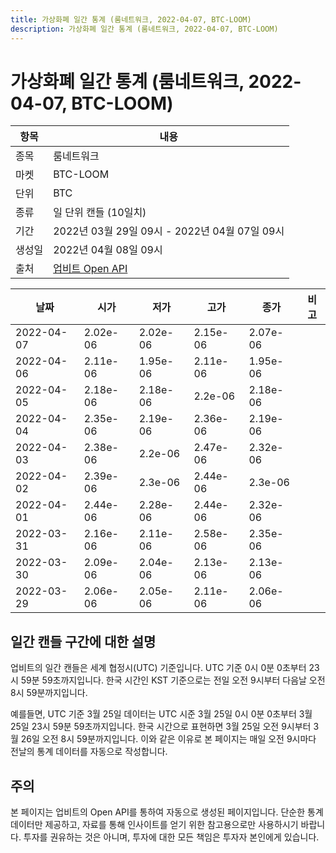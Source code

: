 ```yaml
---
title: 가상화폐 일간 통계 (룸네트워크, 2022-04-07, BTC-LOOM)
description: 가상화폐 일간 통계 (룸네트워크, 2022-04-07, BTC-LOOM)
---
```



가상화폐 일간 통계 (룸네트워크, 2022-04-07, BTC-LOOM)
===

|항목|내용|
|--|--|
|종목|룸네트워크|
|마켓|BTC-LOOM|
|단위|BTC|
|종류|일 단위 캔들 (10일치)|
|기간|2022년 03월 29일 09시 - 2022년 04월 07일 09시|
|생성일|2022년 04월 08일 09시|
|출처|[업비트 Open API](https://docs.upbit.com)|


|날짜|시가|저가|고가|종가|비고|
|--|--|--|--|--|--|
|2022-04-07|2.02e-06|2.02e-06|2.15e-06|2.07e-06|    |
|2022-04-06|2.11e-06|1.95e-06|2.11e-06|1.95e-06|    |
|2022-04-05|2.18e-06|2.18e-06|2.2e-06|2.18e-06|    |
|2022-04-04|2.35e-06|2.19e-06|2.36e-06|2.19e-06|    |
|2022-04-03|2.38e-06|2.2e-06|2.47e-06|2.32e-06|    |
|2022-04-02|2.39e-06|2.3e-06|2.44e-06|2.3e-06|    |
|2022-04-01|2.44e-06|2.28e-06|2.44e-06|2.32e-06|    |
|2022-03-31|2.16e-06|2.11e-06|2.58e-06|2.35e-06|    |
|2022-03-30|2.09e-06|2.04e-06|2.13e-06|2.13e-06|    |
|2022-03-29|2.06e-06|2.05e-06|2.11e-06|2.06e-06|    |


일간 캔들 구간에 대한 설명
---


업비트의 일간 캔들은 세계 협정시(UTC) 기준입니다. 
UTC 기준 0시 0분 0초부터 23시 59분 59초까지입니다. 
한국 시간인 KST 기준으로는 전일 오전 9시부터 다음날 오전 8시 59분까지입니다. 


예를들면, UTC 기준 3월 25일 데이터는 UTC 시준 3월 25일 0시 0분 0초부터 3월 25일 23시 59분 59초까지입니다. 
한국 시간으로 표현하면 3월 25일 오전 9시부터 3월 26일 오전 8시 59분까지입니다. 
이와 같은 이유로 본 페이지는 매일 오전 9시마다 전날의 통계 데이터를 자동으로 작성합니다. 


주의
---


본 페이지는 업비트의 Open API를 통하여 자동으로 생성된 페이지입니다. 
단순한 통계 데이터만 제공하고, 자료를 통해 인사이트를 얻기 위한 참고용으로만 사용하시기 바랍니다. 
투자를 권유하는 것은 아니며, 투자에 대한 모든 책임은 투자자 본인에게 있습니다. 
